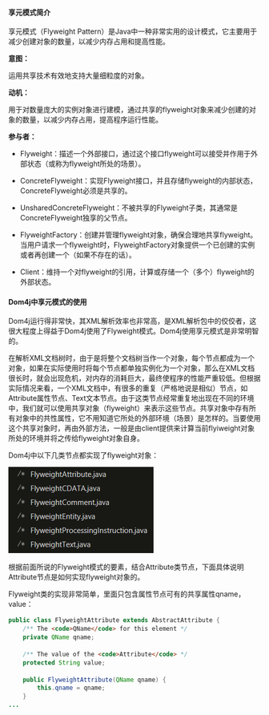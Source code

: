 #### 享元模式简介

享元模式（Flyweight Pattern）是Java中一种非常实用的设计模式，它主要用于减少创建对象的数量，以减少内存占用和提高性能。

**意图：**

运用共享技术有效地支持大量细粒度的对象。

**动机：**

用于对数量庞大的实例对象进行建模，通过共享的flyweight对象来减少创建的对象的数量，以减少内存占用，提高程序运行性能。

**参与者：**

* Flyweight：描述一个外部接口，通过这个接口flyweight可以接受并作用于外部状态（或称为flyweight所处的场景）。

* ConcreteFlyweight：实现Flyweight接口，并且存储flyweight的内部状态，ConcreteFlyweight必须是共享的。

* UnsharedConcreteFlyweight：不被共享的Flyweight子类，其通常是ConcreteFlyweight独享的父节点。

* FlyweightFactory：创建并管理flyweight对象，确保合理地共享flyweight。当用户请求一个flyweight时，FlyweightFactory对象提供一个已创建的实例或者再创建一个（如果不存在的话）。

* Client：维持一个对flyweight的引用，计算或存储一个（多个）flyweight的外部状态。

#### Dom4j中享元模式的使用

Dom4j运行得非常快，其XML解析效率也非常高，是XML解析包中的佼佼者，这很大程度上得益于Dom4j使用了Flyweight模式。Dom4j使用享元模式是非常明智的。

在解析XML文档树时，由于是将整个文档树当作一个对象，每个节点都成为一个对象，如果在实际使用时将每个节点都单独实例化为一个对象，那么在XML文档很长时，就会出现危机，对内存的消耗巨大，最终使程序的性能严重较低。但根据实际情况来看，一个XML文档中，有很多的重复（严格地说是相似）节点，如Attribute属性节点、Text文本节点。由于这类节点经常重复地出现在不同的环境中，我们就可以使用共享对象（flyweight）来表示这些节点。共享对象中存有所有对象中的共性属性，它不用知道它所处的外部环境（场景）是怎样的。当要使用这个共享对象时，再由外部方法，一般是由client提供来计算当前flyiweight对象所处的环境并将之传给flyweight对象自身。

Dom4j中以下几类节点都实现了flyweight对象：

![](/assets/flyweights.png)

根据前面所说的Flyweight模式的要素，结合Attribute类节点，下面具体说明Attribute节点是如何实现flyweight对象的。

Flyweight类的实现非常简单，里面只包含属性节点可有的共享属性qname，value：

```java
public class FlyweightAttribute extends AbstractAttribute {
    /** The <code>QName</code> for this element */
    private QName qname;

    /** The value of the <code>Attribute</code> */
    protected String value;

    public FlyweightAttribute(QName qname) {
        this.qname = qname;
    }
...
```




